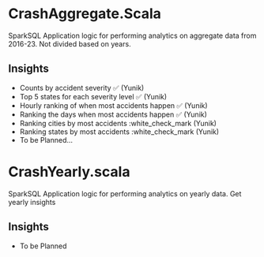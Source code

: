 # CrashAggregate.Scala

SparkSQL Application logic for performing analytics on aggregate data from 2016-23. Not divided based on years.

## Insights
- Counts by accident severity :white_check_mark: (Yunik)
- Top 5 states for each severity level :white_check_mark: (Yunik)
- Hourly ranking of when most accidents happen :white_check_mark: (Yunik)
- Ranking the days when most accidents happen :white_check_mark: (Yunik)
- Ranking cities by most accidents :white_check_mark (Yunik)
- Ranking states by most accidents :white_check_mark (Yunik)
- To be Planned...


# CrashYearly.scala
SparkSQL Application logic for performing analytics on yearly data. Get yearly insights

## Insights
- To be Planned
